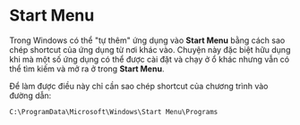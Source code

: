 # Start Menu

Trong Windows có thể "tự thêm" ứng dụng vào __Start Menu__ bằng cách sao chép shortcut của ứng dụng từ nơi khác vào. Chuyện này đặc biệt hữu dụng khi mà một số ứng dụng có thể được cài đặt và chạy ở ổ khác nhưng vẫn có thể tìm kiếm và mở ra ở trong __Start Menu__.

Để làm được điều này chỉ cần sao chép shortcut của chương trình vào đường dẫn:

```txt
C:\ProgramData\Microsoft\Windows\Start Menu\Programs
```